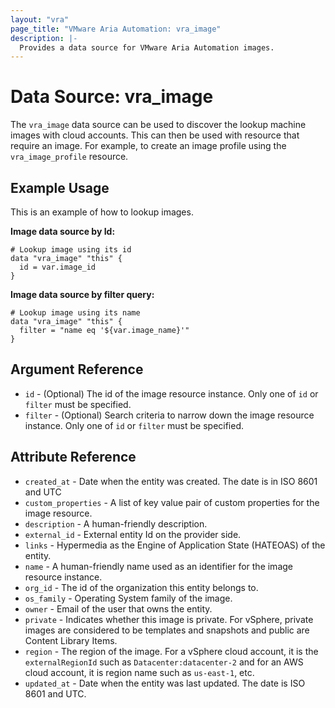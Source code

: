 ```yaml
---
layout: "vra"
page_title: "VMware Aria Automation: vra_image"
description: |-
  Provides a data source for VMware Aria Automation images.
---
```


# Data Source: vra_image

The `vra_image` data source can be used to discover the lookup machine images with cloud accounts. This can then be used with resource that require an image. For example, to create an image profile using the `vra_image_profile` resource.

## Example Usage

This is an example of how to lookup images.

**Image data source by Id:**

```hcl
# Lookup image using its id
data "vra_image" "this" {
  id = var.image_id
}
```

**Image data source by filter query:**

```hcl
# Lookup image using its name
data "vra_image" "this" {
  filter = "name eq '${var.image_name}'"
}
```

## Argument Reference

* `id` - (Optional) The id of the image resource instance. Only one of `id` or `filter` must be specified.
* `filter` - (Optional) Search criteria to narrow down the image resource instance. Only one of `id` or `filter` must be specified.

## Attribute Reference

* `created_at` - Date when the entity was created. The date is in ISO 8601 and UTC
* `custom_properties` - A list of key value pair of custom properties for the image resource.
* `description` - A human-friendly description.
* `external_id` - External entity Id on the provider side.
* `links` - Hypermedia as the Engine of Application State (HATEOAS) of the entity.
* `name` - A human-friendly name used as an identifier for the image resource instance.
* `org_id` - The id of the organization this entity belongs to.
* `os_family` - Operating System family of the image.
* `owner` - Email of the user that owns the entity.
* `private` - Indicates whether this image is private. For vSphere, private images are considered to be templates and snapshots and public are Content Library Items.
* `region` - The region of the image. For a vSphere cloud account, it is the `externalRegionId` such as `Datacenter:datacenter-2` and for an AWS cloud account, it is region name such as `us-east-1`, etc.
* `updated_at` - Date when the entity was last updated. The date is ISO 8601 and UTC.
